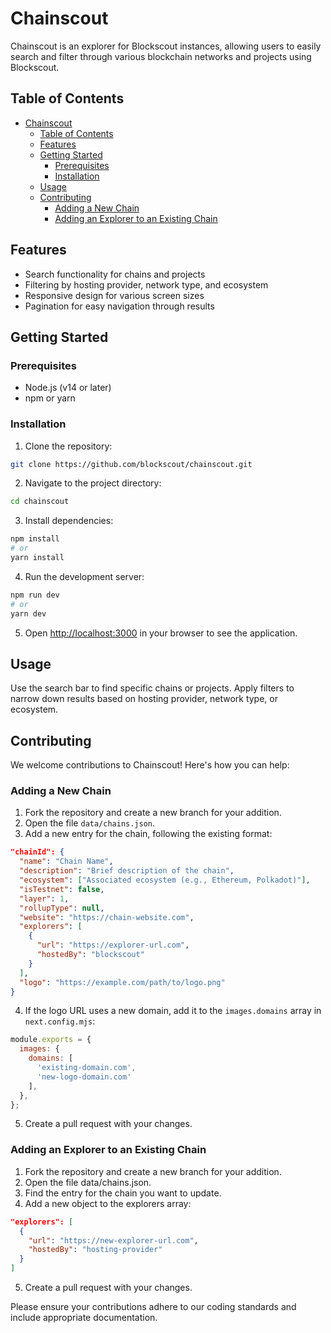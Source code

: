 # Chainscout

Chainscout is an explorer for Blockscout instances, allowing users to easily search and filter through various blockchain networks and projects using Blockscout.

## Table of Contents

- [Chainscout](#chainscout)
  - [Table of Contents](#table-of-contents)
  - [Features](#features)
  - [Getting Started](#getting-started)
    - [Prerequisites](#prerequisites)
    - [Installation](#installation)
  - [Usage](#usage)
  - [Contributing](#contributing)
    - [Adding a New Chain](#adding-a-new-chain)
    - [Adding an Explorer to an Existing Chain](#adding-an-explorer-to-an-existing-chain)

## Features

- Search functionality for chains and projects
- Filtering by hosting provider, network type, and ecosystem
- Responsive design for various screen sizes
- Pagination for easy navigation through results

## Getting Started

### Prerequisites

- Node.js (v14 or later)
- npm or yarn

### Installation

1. Clone the repository:
```bash
git clone https://github.com/blockscout/chainscout.git
```
2. Navigate to the project directory:
```bash
cd chainscout
```
3. Install dependencies:
```bash
npm install
# or
yarn install
```
4. Run the development server:
```bash
npm run dev
# or
yarn dev
```
5. Open [http://localhost:3000](http://localhost:3000) in your browser to see the application.

## Usage

Use the search bar to find specific chains or projects. Apply filters to narrow down results based on hosting provider, network type, or ecosystem.

## Contributing

We welcome contributions to Chainscout! Here's how you can help:

### Adding a New Chain

1. Fork the repository and create a new branch for your addition.
2. Open the file `data/chains.json`.
3. Add a new entry for the chain, following the existing format:

```json
"chainId": {
  "name": "Chain Name",
  "description": "Brief description of the chain",
  "ecosystem": ["Associated ecosystem (e.g., Ethereum, Polkadot)"],
  "isTestnet": false,
  "layer": 1,
  "rollupType": null,
  "website": "https://chain-website.com",
  "explorers": [
    {
      "url": "https://explorer-url.com",
      "hostedBy": "blockscout"
    }
  ],
  "logo": "https://example.com/path/to/logo.png"
}
```
4. If the logo URL uses a new domain, add it to the `images.domains` array in `next.config.mjs`:
```javascript
module.exports = {
  images: {
    domains: [
      'existing-domain.com',
      'new-logo-domain.com'
    ],
  },
};
```
5. Create a pull request with your changes.

### Adding an Explorer to an Existing Chain

1. Fork the repository and create a new branch for your addition.
2. Open the file data/chains.json.
3. Find the entry for the chain you want to update.
4. Add a new object to the explorers array:
```json
"explorers": [
  {
    "url": "https://new-explorer-url.com",
    "hostedBy": "hosting-provider"
  }
]
```
5. Create a pull request with your changes.

Please ensure your contributions adhere to our coding standards and include appropriate documentation.

